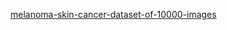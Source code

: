[melanoma-skin-cancer-dataset-of-10000-images](https://www.kaggle.com/datasets/hasnainjaved/melanoma-skin-cancer-dataset-of-10000-images)

